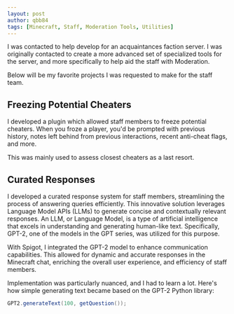 ```yaml
---
layout: post
author: qbb84
tags: [Minecraft, Staff, Moderation Tools, Utilities]
---
```


I was contacted to help develop for an acquaintances faction server. I was originally contacted to create a more advanced set of specialized tools for the server, and more specifically to help aid the staff with Moderation.

Below will be my favorite projects I was requested to make for the staff team.

## Freezing Potential Cheaters

I developed a plugin which allowed staff members to freeze potential cheaters. When you froze a player, you'd be prompted with previous history, notes left behind from previous interactions, recent anti-cheat flags, and more.

This was mainly used to assess closest cheaters as a last resort.

## Curated Responses

I developed a curated response system for staff members, streamlining the process of answering queries efficiently. This innovative solution leverages Language Model APIs (LLMs) to generate concise and contextually relevant responses. An LLM, or Language Model, is a type of artificial intelligence that excels in understanding and generating human-like text. Specifically, GPT-2, one of the models in the GPT series, was utilized for this purpose.

With Spigot, I integrated the GPT-2 model to enhance communication capabilities. This allowed for dynamic and accurate responses in the Minecraft chat, enriching the overall user experience, and efficiency of staff members.

Implementation was particularly nuanced, and I had to learn a lot. Here's how simple generating text became based on the GPT-2 Python library:

```java
GPT2.generateText(100, getQuestion());
```
